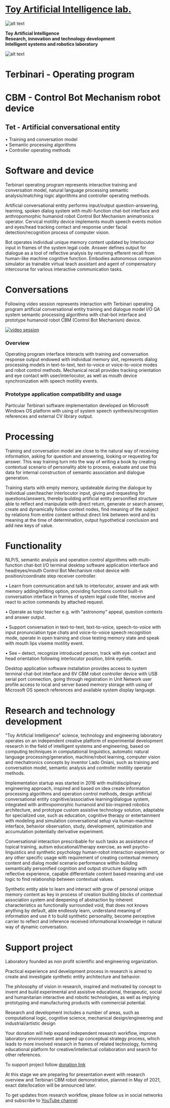  # [Toy Artificial Intelligence lab.](https://ladooniani.github.io/tailab/) 
 
 ![alt text](https://github.com/ladooniani/tailab/blob/master/assets/toy_artificial_intelligence_lab_logo.png)

**Toy Artificial Intelligence\
Research, innovation and technology development\
Intelligent systems and robotics laboratory** 

 ![alt text](https://github.com/ladooniani/tailab/blob/master/assets/terbinari-1.jpg)

# Terbinari - Operating program 
# CBM - Control Bot Mechanism robot device
## Tet  - Artificial conversational entity
• Training and conversation model\
• Semantic processing algorithms\
• Controller operating methods

# Software and device

  Terbinari operating program represents interactive training and conversation model, natural language processing semantic analysis/matching logic algorithms and controller operating methods.
  
  Artificial conversational entity performs input/output question-answering, learning, spoken dialog system with multi-function chat-bot interface and anthropomorphic humanoid robot Control Bot Mechanism animatronics operator. Cervical motility device implements mouth speech events motion and eyes/head tracking contact and response under facial detection/recognition process of computer vision.

  Bot operates individual unique memory content updated by Interlocutor input in frames of the system legal code. Answer defines output for dialogue as a tool of reflective analysis by returning efferent recall from human-like machine cognitive function. Embodies autonomous companion simulator as trainable virtual teach assistant and agent of compensatory intercourse for various interactive communication tasks.
  
# Conversations

 Following video session represents interaction with Terbinari operating program artificial conversational entity training and dialogue model I/O QA system semantic processing algorithms with chat-bot interface and prototype humanoid robot CBM (Control Bot Mechanism) device.
 
   [![video session](https://github.com/ladooniani/tailab/blob/master/assets/video.jpg)](https://www.youtube.com/embed/videoseries?list=PLz-uAJOvLjs0D5dGJIcGOwpURkVAGzvHU&rel=0)
    
### Overview

 Operating program interface interacts with training and conversation response output endowed with individual memory slot, represents dialog processing models in text-to-text, text-to-voice or voice-to-voice modes and robot control methods. Mechanical recall provides tracking orientation and eye contact with user/interlocutor, as well as mouth device synchronization with speech motility events.

### Prototype application compatibility and usage

  Particular Terbinari software implementation developed on Microsoft Windows OS platform with using of system speech synthesis/recognition references and external CV library output.
  
# Processing

 Training and conversation model are close to the natural way of receiving information, asking for question and answering, looking or requesting for answer. This way training turn into the way of writing a book by creating contextual scenario of personality able to process, evaluate and use this data for internal construction of semantic association and dialogue generation.

 Training starts with empty memory, updateable during the dialogue by individual user/teacher interlocutor input, giving and requesting for questions/answers, thereby building artificial entity personified structure able to reflect and manipulate with direct return, generate or search answer, create and dynamically follow context nodes, find meaning of the subject by relations from entire content without direct link between word and its meaning at the time of determination, output hypothetical conclusion and add new keys of value.

# Functionality

  NLP/S, semantic analysis and operation control algorithms with multi-function chat-bot I/O terminal desktop software application interface and head/eyes/mouth Control Bot Mechanism robot device with position/coordinate step receiver controller.
  
  • Learn from communication and talk to interlocutor, answer and ask with memory adding/editing option, providing functions control built-in conversation interface in frames of system legal code filter, receive and react to action commands by attached request.

  • Operate as topic teacher e.g. with "astronomy" appeal, question contexts and answer output.
  
  • Support conversation in text-to-text, text-to-voice, speech-to-voice with input pronunciation type chats and voice-to-voice speech recognition mode, operate in open training and close testing memory state and speak with mouth lips viseme motility event.

  • See – detect, recognize introduced person, track with eye contact and head orientation following interlocutor position, blink eyelids.

  Desktop application software installation provides access to system terminal chat-bot interface and 6V CBM robot controller device with USB serial port connection, going through registration in Unit Network user profile access to local and server based memory storage with using of Microsoft OS speech references and available system display language. 

# Research and technology development

 "Toy Artificial Intelligence" science, technology and engineering laboratory operates on an independent creative platform of experimental development research in the field of intelligent systems and engineering, based on computing techniques in computational linguistics, automatic natural language processing/generation, machine/robot learning, computer vision and mechatronics concepts by inventor Lado Oniani, such as training and conversation model, semantic analysis and controller motility operator methods. 

 Implementation startup was started in 2016 with multidisciplinary engineering approach, inspired and based on idea create information processing algorithms and operation control methods, design artificial conversational entity cognitive/associative learning/dialogue system, integrated with anthropomorphic humanoid and bio-inspired robotics architecture, and prototype custom assistive technology solution, adaptable for specialized use, such as education, cognitive therapy or entertainment with modeling and simulation conversational setup via human-machine interface, behavior observation, study, development, optimization and accumulation potentially derivative experiment. 

 Conversational interaction prescribable for such tasks as assistance of topical training, autism educational/therapy exercise, as well psycho-linguistics and synthetic psychology human-robot interaction experiment, or any other specific usage with requirement of creating contextual memory content and dialog model scenario performance within building semantically personified cognition and output structure display with reflective experience, capable differentiate content based meaning and use logic to find relationship between contextual values.
 
 Synthetic entity able to learn and interact with grow of personal unique memory content as key in process of creation building blocks of contextual association system and deepening of abstraction by inherent characteristics as functionally surrounded void, that does not knows anything by default, able endlessly learn, understand meaning of information and use it to build synthetic personality, become perceptive carrier to reflect and inference received informational knowledge in natural way of dynamic conversation.

# Support project
  
  Laboratory founded as non profit scientific and engineering organization.

Practical experience and development process in research is aimed to create and investigate synthetic entity architecture and behavior.

The philosophy of vision in research, inspired and motivated by concept to invent and build experimental and assistive educational, therapeutic, social and humanitarian interactive and robotic technologies, as well as implying prototyping and manufacturing products with commercial potential.

Research and development includes a number of areas, such as computational logic, cognitive science, mechanical design/engineering and industrial/artistic design

Your donation will help expand independent research workflow, improve laboratory environment and speed up conceptual strategy process, which leads to more involved research in frames of related technology, forming educational platform for creative/intellectual collaboration and search for other references.

To support project follow [donation link](https://www.paypal.com/donate?token=J7e0P3tspk-75N--iN7kLC-4fKbcJxQI392d7TfQLOh9RaHUcgcJwIp03F5JkKUgyonyGqmXJOc1nnkj) 

At this stage we are preparing for presentation event with research overview and Terbinari CBM robot demonstration, planned in May of 2021, exact date/location will be announced later.

To get updates from research workflow, please follow us in social networks and subscribe to [YouTube channel](https://www.youtube.com/channel/UC0Z161RgR5KpwPLvEDzkk9Q?view_as=subscriber) 
  

